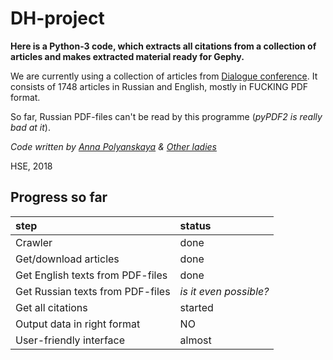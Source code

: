 # DH-project
**Here is a Python-3 code, which extracts all citations from a collection of articles and makes extracted material ready for Gephy.**

We are currently using a collection of articles from [Dialogue conference](http://www.dialog-21.ru/).
It consists of 1748 articles in Russian and English, mostly in FUCKING PDF format.

So far, Russian PDF-files can't be read by this programme (*pyPDF2 is really bad at it*).

*Code written by 
[Anna Polyanskaya](vk.com/aglade)
&
[Other ladies]()*

HSE, 2018

## Progress so far

step|status
:---|:---
Crawler| done
Get/download articles| done
Get English texts from PDF-files| done
Get Russian texts from PDF-files| *is it even possible?*
Get all citations| started
Output data in right format| NO
User-friendly interface| almost

